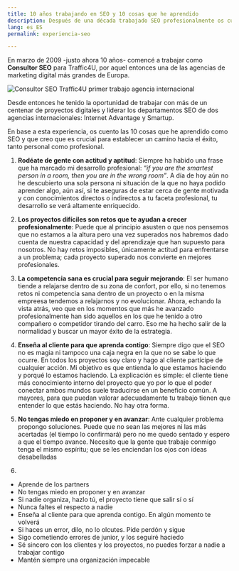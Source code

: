 ```yaml
---
title: 10 años trabajando en SEO y 10 cosas que he aprendido
description: Después de una década trabajado SEO profesionalmente os cuento mis aprendizajes
lang: es_ES
permalink: experiencia-seo

---
```


En marzo de 2009 -justo ahora 10 años- comencé a trabajar como **Consultor SEO** para Traffic4U, por aquel entonces una de las agencias de marketing digital más grandes de Europa. 

![Consultor SEO Traffic4U primer trabajo agencia internacional](https://i.imgur.com/eETYCGw.png)

Desde entonces he tenido la oportunidad de trabajar con más de un centenar de proyectos digitales y liderar los departamentos SEO de dos agencias internacionales: Internet Advantage y Smartup.

En base a esta experiencia, os cuento las 10 cosas que he aprendido como SEO y que creo que es crucial para establecer un camino hacia el éxito, tanto personal como profesional.
 


 1. **Rodéate de gente con actitud y aptitud**: Siempre ha habido una frase que ha marcado mi desarrollo profesional: *“if you are the smartest person in a room, then you are in the wrong room”*.  A día de hoy aún no he descubierto una sola persona ni situación de la que no haya podido aprender algo, aún así, si te aseguras de estar cerca de gente motivada y con conocimientos directos o indirectos a tu faceta profesional, tu desarrollo se verá altamente enriquecido. 

 2. **Los proyectos difíciles son retos que te ayudan a crecer profesionalmente**: Puede que al principio asusten o que nos pensemos que no estamos a la altura pero una vez superados nos habremos dado cuenta de nuestra capacidad y del aprendizaje que han supuesto para nosotros. No hay retos imposibles, únicamente actitud para enfrentarse a un problema; cada proyecto superado nos convierte en mejores profesionales.
 
 3. **La competencia sana es crucial para seguir mejorando**: El ser humano tiende a relajarse dentro de su zona de confort, por ello, si no tenemos retos ni competencia sana dentro de un proyecto o en la misma empreesa tendemos a relajarnos y no evolucionar. Ahora, echando la vista atrás, veo que en los momentos que más he avanzado profesionalmente han sido aquellos en los que he tenido a otro compañero o competidor tirando del carro. Eso me ha hecho salir de la normalidad y buscar un mayor éxito de la estrategia.
 4. **Enseña al cliente para que aprenda contigo**: Siempre digo que el SEO no es magia ni tampoco una caja negra en la que no se sabe lo que ocurre. En todos los proyectos soy claro y hago al cliente partícipe de cualquier acción. Mi objetivo es que entienda lo que estamos haciendo y porqué lo estamos haciendo. La explicación es simple: el cliente tiene más conocimiento interno del proyecto que yo por lo que el poder conectar ambos mundos suele traducirse en un beneficio común. A mayores, para que puedan valorar adecuadamente tu trabajo tienen que entender lo que estás haciendo. No hay otra forma. 
 5. **No tengas miedo en proponer y en avanzar**:  Ante cualquier problema propongo soluciones. Puede que no sean las mejores ni las más acertadas (el tiempo lo confirmará) pero no me quedo sentado y espero a que el tiempo avance. Necesito que la gente que trabaje conmigo tenga el mismo espíritu; que se les enciendan los ojos con ideas desabelladas
 6. 




- Aprende de los partners
- No tengas miedo en proponer y en avanzar
- Si nadie organiza, hazlo tú, el proyecto tiene que salir sí o sí
- Nunca faltes el respecto a nadie
- Enseña al cliente para que aprenda contigo. En algún momento te volverá
- Si haces un error, dilo, no lo olcutes. Pide perdón y sigue
- Sigo cometiendo errores de junior, y los seguiré haciedo
- Sé sincero con los clientes y los proyectos, no puedes forzar a nadie a trabajar contigo
- Mantén siempre una organización impecable
<!--stackedit_data:
eyJoaXN0b3J5IjpbLTE5NzEyMDgyMDUsMTE1MjMzOTgxMSwyMT
MyMzAyOTIsLTEyMzIxMzI4NTMsMTY2MDE5MDI5Nl19
-->